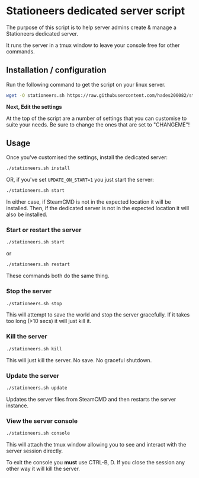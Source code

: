 # Stationeers dedicated server script

The purpose of this script is to help server admins create & manage a Stationeers dedicated server.

It runs the server in a tmux window to leave your console free for other commands.

## Installation / configuration

Run the following command to get the script on your linux server.

```bash
wget -O stationeers.sh https://raw.githubusercontent.com/hades200082/stationeers-scripts/main/stationeers.sh && chmod +x stationeers.sh
```

**Next, Edit the settings**

At the top of the script are a number of settings that you can customise to suite your needs. Be sure to change the ones that are set to "CHANGEME"!

## Usage

Once you've customised the settings, install the dedicated server:

```bash
./stationeers.sh install
```

OR, if you've set `UPDATE_ON_START=1` you just start the server:

```bash
./stationeers.sh start
```

In either case, if SteamCMD is not in the expected location it will be installed. Then, if the dedicated server is not in the expected location it will also be installed.

### Start or restart the server

```bash
./stationeers.sh start
```

or

```bash
./stationeers.sh restart
```

These commands both do the same thing.

### Stop the server

```bash
./stationeers.sh stop
```

This will attempt to save the world and stop the server gracefully. If it takes too long (>10 secs) it will just kill it.

### Kill the server

```bash
./stationeers.sh kill
```

This will just kill the server. No save. No graceful shutdown.

### Update the server

```bash
./stationeers.sh update
```

Updates the server files from SteamCMD and then restarts the server instance.

### View the server console

```bash
./stationeers.sh console
```

This will attach the tmux window allowing you to see and interact with the server session directly.

To exit the console you **must** use CTRL-B, D. If you close the session any other way it will kill the server.